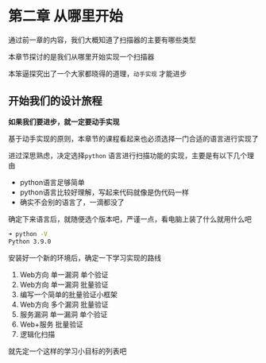 # 第二章 从哪里开始

通过前一章的内容，我们大概知道了扫描器的主要有哪些类型

本章节探讨的是我们从哪里开始实现一个扫描器

本笨逼探究出了一个大家都晓得的道理，`动手实现` 才能进步

## 开始我们的设计旅程

**如果我们要进步，就一定要动手实现**

基于动手实现的原则，本章节的课程看起来也必须选择一门合适的语言进行实现了

进过深思熟虑，决定选择`python` 语言进行扫描功能的实现，主要是有以下几个理由

- python语言足够简单
- python语言比较好理解，写起来代码就像是伪代码一样
- 确实不会别的语言了，一滴都没了

确定下来语言后，就随便选个版本吧，严谨一点，看电脑上装了什么就用什么吧

```bash
➜ python -V 
Python 3.9.0
```

安装好一个新的环境后，确定一下学习实现的路线

1. Web方向 单一漏洞 单个验证
2. Web方向 单一漏洞 批量验证
3. 编写一个简单的批量验证小框架
4. Web方向 多个漏洞 批量验证
5. 服务漏洞 单一漏洞 单个验证
6. Web+服务 批量验证
7. 逻辑化扫描

就先定一个这样的学习小目标的列表吧

